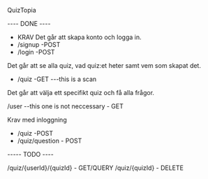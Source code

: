 QuizTopia

---- DONE ----

- KRAV
  Det går att skapa konto och logga in.
- /signup -POST
- /login -POST

Det går att se alla quiz, vad quiz:et heter samt vem som skapat det.

- /quiz -GET ---this is a scan

Det går att välja ett specifikt quiz och få alla frågor.

/user --this one is not neccessary - GET

Krav med inloggning

- /quiz -POST
- /quiz/question - POST

----- TODO ----

/quiz/{userId}/{quizId} - GET/QUERY
/quiz/{quizId} - DELETE
